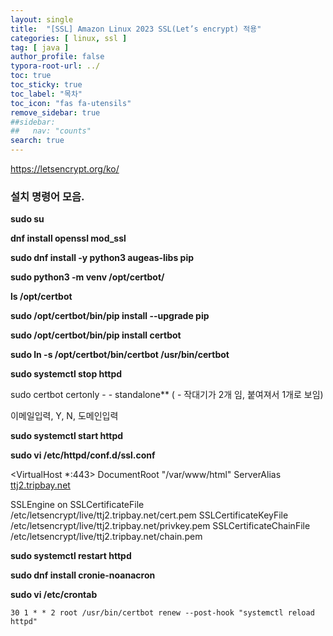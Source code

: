 ```yaml
---
layout: single
title:  "[SSL] Amazon Linux 2023 SSL(Let’s encrypt) 적용"
categories: [ linux, ssl ]
tag: [ java ]
author_profile: false
typora-root-url: ../
toc: true
toc_sticky: true
toc_label: "목차"
toc_icon: "fas fa-utensils" 
remove_sidebar: true
##sidebar:
##   nav: "counts"
search: true
---
```


https://letsencrypt.org/ko/

### 설치 명령어 모음.

**sudo su**

**dnf install openssl mod_ssl**

**sudo dnf install -y python3 augeas-libs pip**

**sudo python3 -m venv /opt/certbot/**

**ls /opt/certbot**

**sudo /opt/certbot/bin/pip install --upgrade pip**

**sudo /opt/certbot/bin/pip install certbot**

**sudo ln -s /opt/certbot/bin/certbot /usr/bin/certbot**

**sudo systemctl stop httpd**

sudo certbot certonly   - -  standalone**  ( - 작대기가 2개 임, 붙여져서 1개로 보임)

이메일입력, Y, N, 도메인입력

**sudo systemctl start httpd**

**sudo vi /etc/httpd/conf.d/ssl.conf**

<VirtualHost *:443> DocumentRoot "/var/www/html" ServerAlias [ttj2.tripbay.net](http://ttj2.tripbay.net/)

SSLEngine on SSLCertificateFile /etc/letsencrypt/live/ttj2.tripbay.net/cert.pem SSLCertificateKeyFile /etc/letsencrypt/live/ttj2.tripbay.net/privkey.pem SSLCertificateChainFile /etc/letsencrypt/live/ttj2.tripbay.net/chain.pem </VirtualHost>

**sudo systemctl restart httpd**

**sudo dnf install cronie-noanacron**

**sudo vi /etc/crontab**

```shell
30 1 * * 2 root /usr/bin/certbot renew --post-hook "systemctl reload httpd"
```

